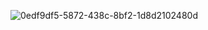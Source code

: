 ![0edf9df5-5872-438c-8bf2-1d8d2102480d](https://github.com/user-attachments/assets/af3cb990-d17f-4f98-9ef5-e37e53d97cb9)
